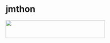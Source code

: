 # jmthon

<p align="left"><a href="https://heroku.com/deploy?template=https://github.com/xHamaster/music"> <img src="https://img.shields.io/badge/Deploy%20To%20Heroku-purple?style=for-the-badge&logo=heroku" width="320" height="58.45"/></a></p>
